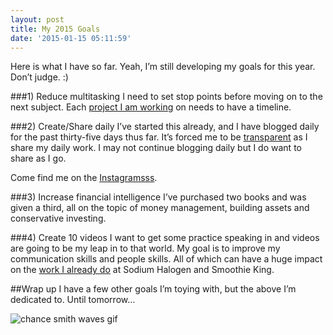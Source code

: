 ```yaml
---
layout: post
title: My 2015 Goals
date: '2015-01-15 05:11:59'
---
```


Here is what I have so far. Yeah, I’m still developing my goals for this year. Don’t judge. :)

###1) Reduce multitasking
I need to set stop points before moving on to the next subject. Each [project I am working](http://chancesmith.org/project/) on needs to have a timeline.

###2) Create/Share daily
I’ve started this already, and I have blogged daily for the past thirty-five days thus far. It’s forced me to be [transparent](http://blog.chancesmith.org/creating-the-logo-for-medina-buzz/) as I share my daily work. I may not continue blogging daily but I do want to share as I go.

Come find me on the [Instagramsss](http://instagram.com/chancesmithb).

###3) Increase financial intelligence
I’ve purchased two books and was given a third, all on the topic of money management, building assets and conservative investing.

###4) Create 10 videos
I want to get some practice speaking in and videos are going to be my leap in to that world. My goal is to improve my communication skills and people skills. All of which can have a huge impact on the [work I already do](http://chancesmith.org/work.php) at Sodium Halogen and Smoothie King.

##Wrap up
I have a few other goals I’m toying with, but the above I’m dedicated to. Until tomorrow…

![chance smith waves gif](/content/images/2015/01/chance-wave-gif.gif)